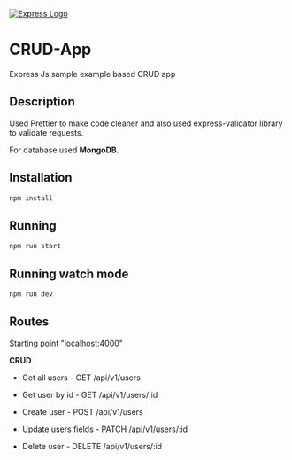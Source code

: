 [![Express Logo](https://i.cloudup.com/zfY6lL7eFa-3000x3000.png)](http://expressjs.com/)

# CRUD-App

Express Js sample example based CRUD app

## Description

Used Prettier to make code cleaner and also used express-validator library to validate requests.

For database used **MongoDB**.

## Installation

```bash
npm install
```

## Running

```bash
npm run start
```

## Running watch mode

```bash
npm run dev
```

## Routes

Starting point "localhost:4000"

**CRUD**

 + Get all users - GET /api/v1/users

 + Get user by id - GET /api/v1/users/:id

 + Create user - POST /api/v1/users

 + Update users fields - PATCH /api/v1/users/:id

 + Delete user - DELETE /api/v1/users/:id

